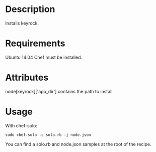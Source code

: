 Description
===========

Installs keyrock.

Requirements
============

Ubuntu 14.04
Chef must be installed.

Attributes
==========

node[keyrock]['app_dir'] contains the path to install

Usage
=====

With chef-solo:

    sudo chef-solo -c solo.rb -j node.json

You can find a solo.rb and node.json samples at the root of the recipe.